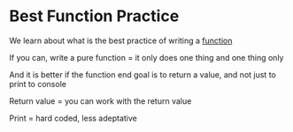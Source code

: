 # Best Function Practice
We learn about what is the best practice of writing a [function](https://eloquentjavascript.net/03_functions.html#h_eVDWIAuyBK)

If you can, write a pure function = it only does one thing and one thing only

And it is better if the function end goal is to return a value, and not just to print to console

Return value = you can work with the return value

Print = hard coded, less adeptative


